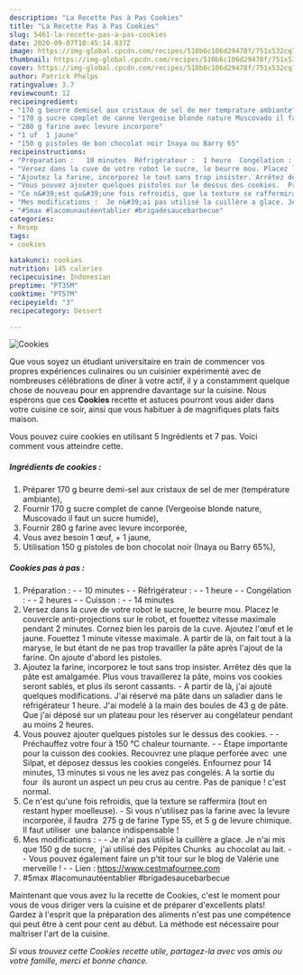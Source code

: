 ```yaml
---
description: "La Recette Pas à Pas Cookies"
title: "La Recette Pas à Pas Cookies"
slug: 5461-la-recette-pas-a-pas-cookies
date: 2020-09-07T10:45:14.837Z
image: https://img-global.cpcdn.com/recipes/510b6c106d29478f/751x532cq70/cookies-photo-principale-de-la-recette.jpg
thumbnail: https://img-global.cpcdn.com/recipes/510b6c106d29478f/751x532cq70/cookies-photo-principale-de-la-recette.jpg
cover: https://img-global.cpcdn.com/recipes/510b6c106d29478f/751x532cq70/cookies-photo-principale-de-la-recette.jpg
author: Patrick Phelps
ratingvalue: 3.7
reviewcount: 12
recipeingredient:
- "170 g beurre demisel aux cristaux de sel de mer temprature ambiante"
- "170 g sucre complet de canne Vergeoise blonde nature Muscovado il faut un sucre humide"
- "280 g farine avec levure incorpore"
- "1 uf  1 jaune"
- "150 g pistoles de bon chocolat noir Inaya ou Barry 65"
recipeinstructions:
- "Préparation :   10 minutes  Réfrigérateur :  1 heure  Congélation :   2 heures  Cuisson :   14 minutes"
- "Versez dans la cuve de votre robot le sucre, le beurre mou. Placez le couvercle anti-projections sur le robot, et fouettez vitesse maximale pendant 2 minutes. Cornez bien les parois de la cuve. Ajoutez l&#39;œuf et le jaune. Fouettez 1 minute vitesse maximale. A partir de là, on fait tout à la maryse, le but étant de ne pas trop travailler la pâte après l&#39;ajout de la farine. On ajoute d&#39;abord les pistoles."
- "Ajoutez la farine, incorporez le tout sans trop insister. Arrêtez dès que la pâte est amalgamée. Plus vous travaillerez la pâte, moins vos cookies seront sablés, et plus ils seront cassants. A partir de là, j&#39;ai ajouté quelques modifications. J&#39;ai réservé ma pâte dans un saladier dans le réfrigérateur 1 heure. J&#39;ai modelé à la main des boules de 43 g de pâte. Que j&#39;ai déposé sur un plateau pour les réserver au congélateur pendant au moins 2 heures."
- "Vous pouvez ajouter quelques pistoles sur le dessus des cookies.  Préchauffez votre four à 150 °C chaleur tournante.  Étape importante pour la cuisson des cookies. Recouvrez une plaque perforée avec  une Silpat, et déposez dessus les cookies congelés. Enfournez pour 14 minutes, 13 minutes si vous ne les avez pas congelés. A la sortie du four  ils auront un aspect un peu crus au centre. Pas de panique ! c&#39;est normal."
- "Ce n&#39;est qu&#39;une fois refroidis, que la texture se raffermira (tout en restant hyper moelleuse). Si vous n&#39;utilisez pas la farine avec la levure incorporée, il faudra  275 g de farine Type 55, et 5 g de levure chimique. Il faut utiliser  une balance indispensable !"
- "Mes modifications :  Je n&#39;ai pas utilisé la cuillère a glace. Je n&#39;ai mis que 150 g de sucre,  j&#39;ai utilisé des Pépites Chunks  au chocolat au lait.  Vous pouvez également faire un p&#39;tit tour sur le blog de Valérie une merveille !  Lien : https://www.cestmafournee.com"
- "#5max #lacomunautéentablier #brigadesaucebarbecue"
categories:
- Resep
tags:
- cookies

katakunci: cookies 
nutrition: 145 calories
recipecuisine: Indonesian
preptime: "PT35M"
cooktime: "PT57M"
recipeyield: "3"
recipecategory: Dessert

---
```



![Cookies](https://img-global.cpcdn.com/recipes/510b6c106d29478f/751x532cq70/cookies-photo-principale-de-la-recette.jpg)

Que vous soyez un étudiant universitaire en train de commencer vos propres expériences culinaires ou un cuisinier expérimenté avec de nombreuses célébrations de dîner à votre actif, il y a constamment quelque chose de nouveau pour en apprendre davantage sur la cuisine. Nous espérons que ces <strong> Cookies </strong> recette et astuces pourront vous aider dans votre cuisine ce soir, ainsi que vous habituer à de magnifiques plats faits maison.

<!--inarticleads1-->

Vous pouvez cuire cookies en utilisant 5 Ingrédients et 7 pas. Voici comment vous atteindre cette.

##### Ingrédients de cookies :

1. Préparer 170 g beurre demi-sel aux cristaux de sel de mer (température ambiante),
1. Fournir 170 g sucre complet de canne (Vergeoise blonde nature, Muscovado il faut un sucre humide),
1. Fournir 280 g farine avec levure incorporée,
1. Vous avez besoin 1 œuf, + 1 jaune,
1. Utilisation 150 g pistoles de bon chocolat noir (Inaya ou Barry 65%),




<!--inarticleads2-->

##### Cookies pas à pas :

1. Préparation :  -  - 10 minutes -  - Réfrigérateur : -  - 1 heure -  - Congélation :  -  - 2 heures -  - Cuisson :  -  - 14 minutes
1. Versez dans la cuve de votre robot le sucre, le beurre mou. Placez le couvercle anti-projections sur le robot, et fouettez vitesse maximale pendant 2 minutes. Cornez bien les parois de la cuve. Ajoutez l&#39;œuf et le jaune. Fouettez 1 minute vitesse maximale. A partir de là, on fait tout à la maryse, le but étant de ne pas trop travailler la pâte après l&#39;ajout de la farine. On ajoute d&#39;abord les pistoles.
1. Ajoutez la farine, incorporez le tout sans trop insister. Arrêtez dès que la pâte est amalgamée. Plus vous travaillerez la pâte, moins vos cookies seront sablés, et plus ils seront cassants. - A partir de là, j&#39;ai ajouté quelques modifications. J&#39;ai réservé ma pâte dans un saladier dans le réfrigérateur 1 heure. J&#39;ai modelé à la main des boules de 43 g de pâte. Que j&#39;ai déposé sur un plateau pour les réserver au congélateur pendant au moins 2 heures.
1. Vous pouvez ajouter quelques pistoles sur le dessus des cookies. -  - Préchauffez votre four à 150 °C chaleur tournante. -  - Étape importante pour la cuisson des cookies. Recouvrez une plaque perforée avec  une Silpat, et déposez dessus les cookies congelés. Enfournez pour 14 minutes, 13 minutes si vous ne les avez pas congelés. A la sortie du four  ils auront un aspect un peu crus au centre. Pas de panique ! c&#39;est normal.
1. Ce n&#39;est qu&#39;une fois refroidis, que la texture se raffermira (tout en restant hyper moelleuse). - Si vous n&#39;utilisez pas la farine avec la levure incorporée, il faudra  275 g de farine Type 55, et 5 g de levure chimique. Il faut utiliser  une balance indispensable !
1. Mes modifications : -  - Je n&#39;ai pas utilisé la cuillère a glace. Je n&#39;ai mis que 150 g de sucre,  j&#39;ai utilisé des Pépites Chunks  au chocolat au lait. -  - Vous pouvez également faire un p&#39;tit tour sur le blog de Valérie une merveille ! -  - Lien : https://www.cestmafournee.com
1. #5max #lacomunautéentablier #brigadesaucebarbecue




<!--inarticleads1-->

<p>
Maintenant que vous avez lu la recette de Cookies, c'est le moment pour vous de vous diriger vers la cuisine et de préparer d'excellents plats! Gardez à l'esprit que la préparation des aliments n'est pas une compétence qui peut être à cent pour cent au début. La méthode est nécessaire pour maîtriser l'art de la cuisine.
</p>

<p>
<i>Si vous trouvez cette Cookies recette utile, partagez-la avec vos amis ou votre famille, merci et bonne chance.</i>
</p>
